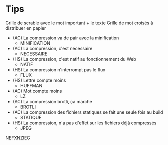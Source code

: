 # Tips

Grille de scrable avec le mot important + le texte
Grille de mot croisés à distribuer en papier

* (AC) La compression va de pair avec la minification
  * MINIFICATION
* (AC) La compression, c'est nécessaire
  * NECESSAIRE
* (HS) La compression, c'est natif au fonctionnement du Web
  * NATIF
* (HS) La compression n'interrompt pas le flux
  * FLUX
* (HS) Lettre compte moins
  * HUFFMAN
* (AC) Mot compte moins
  * LZ
* (AC) La compression brotli, ça marche
  * BROTLI
* (AC) La compression des fichiers statiques se fait une seule fois au build
  * STATIQUE
* (HS) La compression, n'a pas d'effet sur les fichiers déjà compressés
  * JPEG

NEFXNZIEG
